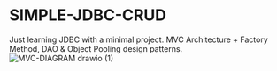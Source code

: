 # SIMPLE-JDBC-CRUD
Just learning JDBC with a minimal project. MVC Architecture + Factory Method, DAO &amp; Object Pooling design patterns.
![MVC-DIAGRAM drawio (1)](https://github.com/pybalt/SIMPLE-JDBC-CRUD/assets/96897286/6b3744c9-01e1-4748-a169-a3e3c7d489db)
